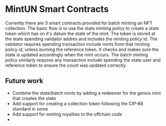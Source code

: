 # MintUN Smart Contracts

Currently there are 3 smart contracts provided for batch minting an NFT collection.  The basic flow is to use the state minting policy
to create a state token which has on it's datum the state of the mint.  The token is stored at the state spending validator addres and includes the minting policy id.  The validator requires spending transaction include mints from that minting policy id, unless burning the reference token.  It checks and makes sure the state is updated accordingly when the mint occurs.  The batch minting policy similarly requires any transaction include spending the state user and reference token to ensure the count was updated correctly. 


## Future work

* Combine the state/batch mints by adding a redeemer for the gensis mint that creates the state
* Add support for creating a collection token following the CIP-88 standard in some 
* Add support for minting royalties to the offchain code
* 